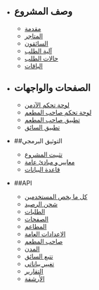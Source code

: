 - ## وصف المشروع
    - [مقدمة](/{{route}}/{{version}}/intro)
    - [المتاجر](/{{route}}/{{version}}/stores)
    - [السائقون](/{{route}}/{{version}}/drivers)
    - [آلية الطلب](/{{route}}/{{version}}/order)
    - [حالات الطلب](/{{route}}/{{version}}/order-states)
    - [الباقات](/{{route}}/{{version}}/packages)

- ## الصفحات والواجهات
    - [لوحة تحكم الآدمن](/{{route}}/{{version}}/UI/admin)
    - [لوحة تحكم صاحب المطعم](/{{route}}/{{version}}/UI/store-owner-web)
    - [تطبيق صاحب المطعم](/{{route}}/{{version}}/store-owner-app)
    - [تطبيق السائق](/{{route}}/{{version}}/driver-app)

- ##التوثيق البرمجي

    - [تثبيت المشروع](/{{route}}/{{version}}/installation)
    - [معايير و مبادئ عامة](/{{route}}/{{version}}/standards)
    - [قاعدة البيانات](/{{route}}/{{version}}/database)

- ##API

    - [كل ما يخص المستخدمين](/{{route}}/{{version}}/API/users)
    - [شحن الرصيد](/{{route}}/{{version}}/API/charging)
    - [الطلبات](/{{route}}/{{version}}/API/orders)
    - [الصفحات](/{{route}}/{{version}}/API/posts)
    - [المطاعم](/{{route}}/{{version}}/API/stores)
    - [الاعدادات العامة](/{{route}}/{{version}}/API/settings)
    - [صاحب المطعم](/{{route}}/{{version}}/API/owner)
    - [المدن ](/{{route}}/{{version}}/API/towns)
    - [تتبع السائق ](/{{route}}/{{version}}/API/trace)
    - [تغيير بياناتى ](/{{route}}/{{version}}/API/change-my-info)
    - [التقارير ](/{{route}}/{{version}}/API/reports)
    - [الأرشفة ](/{{route}}/{{version}}/API/archive)
